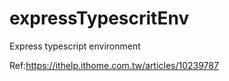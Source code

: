 # expressTypescritEnv
Express typescript environment

Ref:https://ithelp.ithome.com.tw/articles/10239787
